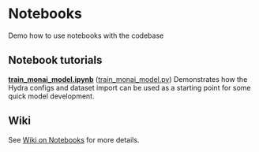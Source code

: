 # Notebooks

Demo how to use notebooks with the codebase

## Notebook tutorials

**[train_monai_model.ipynb](train_monai_model.ipynb)** ([train_monai_model.py](train_monai_model.py))
Demonstrates how the Hydra configs and dataset import can be used as a starting point for some quick model development.

## Wiki

See [Wiki on Notebooks](https://github.com/petteriTeikari/minivess_mlops/wiki/Notebooks) for more details.